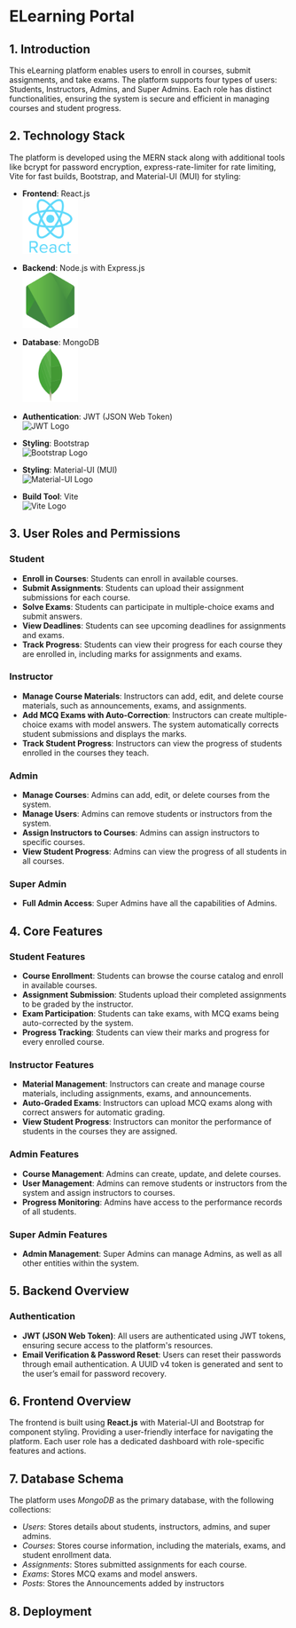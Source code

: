 # ELearning Portal
## 1. Introduction

This eLearning platform enables users to enroll in courses, submit assignments, and take exams. The platform supports four types of users: Students, Instructors, Admins, and Super Admins. Each role has distinct functionalities, ensuring the system is secure and efficient in managing courses and student progress.

## 2. Technology Stack
The platform is developed using the MERN stack along with additional tools like bcrypt for password encryption, express-rate-limiter for rate limiting, Vite for fast builds, Bootstrap, and Material-UI (MUI) for styling:

- **Frontend**: React.js  
<img src="https://raw.githubusercontent.com/devicons/devicon/master/icons/react/react-original-wordmark.svg" alt="react" width="100px" height="100px"/>&nbsp;

- **Backend**: Node.js with Express.js  
<img src="https://raw.githubusercontent.com/devicons/devicon/master/icons/nodejs/nodejs-original.svg" width="100px" height="100px"/>&nbsp;

- **Database**: MongoDB  
 <img src="https://raw.githubusercontent.com/devicons/devicon/master/icons/mongodb/mongodb-original.svg" width="100px" height="100px"/>&nbsp;

- **Authentication**: JWT (JSON Web Token)  
  <img src="https://jwt.io/img/pic_logo.svg" alt="JWT Logo" style="width:100px; height:100px;">

- **Styling**: Bootstrap  
  <img src="https://upload.wikimedia.org/wikipedia/commons/b/b2/Bootstrap_logo.svg" alt="Bootstrap Logo" style="width:100px; height:100px;">

- **Styling**: Material-UI (MUI)  
  <img src="https://mui.com/static/logo.png" alt="Material-UI Logo" style="width:100px; height:100px;">

- **Build Tool**: Vite  
  <img src="https://vitejs.dev/logo.svg" alt="Vite Logo" style="width:100px; height:100px;">

## 3. User Roles and Permissions

### Student
- **Enroll in Courses**: Students can enroll in available courses.
- **Submit Assignments**: Students can upload their assignment submissions for each course.
- **Solve Exams**: Students can participate in multiple-choice exams and submit answers.
- **View Deadlines**: Students can see upcoming deadlines for assignments and exams.
- **Track Progress**: Students can view their progress for each course they are enrolled in, including marks for assignments and exams.

### Instructor
- **Manage Course Materials**: Instructors can add, edit, and delete course materials, such as announcements, exams, and assignments.
- **Add MCQ Exams with Auto-Correction**: Instructors can create multiple-choice exams with model answers. The system automatically corrects student submissions and displays the marks.
- **Track Student Progress**: Instructors can view the progress of students enrolled in the courses they teach.

### Admin
- **Manage Courses**: Admins can add, edit, or delete courses from the system.
- **Manage Users**: Admins can remove students or instructors from the system.
- **Assign Instructors to Courses**: Admins can assign instructors to specific courses.
- **View Student Progress**: Admins can view the progress of all students in all courses.

### Super Admin
- **Full Admin Access**: Super Admins have all the capabilities of Admins.

## 4. Core Features

### Student Features
- **Course Enrollment**: Students can browse the course catalog and enroll in available courses.
- **Assignment Submission**: Students upload their completed assignments to be graded by the instructor.
- **Exam Participation**: Students can take exams, with MCQ exams being auto-corrected by the system.
- **Progress Tracking**: Students can view their marks and progress for every enrolled course.
  
### Instructor Features
- **Material Management**: Instructors can create and manage course materials, including assignments, exams, and announcements.
- **Auto-Graded Exams**: Instructors can upload MCQ exams along with correct answers for automatic grading.
- **View Student Progress**: Instructors can monitor the performance of students in the courses they are assigned.

### Admin Features
- **Course Management**: Admins can create, update, and delete courses.
- **User Management**: Admins can remove students or instructors from the system and assign instructors to courses.
- **Progress Monitoring**: Admins have access to the performance records of all students.

### Super Admin Features
- **Admin Management**: Super Admins can manage Admins, as well as all other entities within the system.

## 5. Backend Overview

### Authentication
- **JWT (JSON Web Token)**: All users are authenticated using JWT tokens, ensuring secure access to the platform's resources.
- **Email Verification & Password Reset**: Users can reset their passwords through email authentication. A UUID v4 token is generated and sent to the user’s email for password recovery.

## 6. Frontend Overview

The frontend is built using **React.js** with Material-UI and Bootstrap for component styling. Providing a user-friendly interface for navigating the platform. Each user role has a dedicated dashboard with role-specific features and actions.

## 7. Database Schema

The platform uses *MongoDB* as the primary database, with the following collections:
- *Users*: Stores details about students, instructors, admins, and super admins.
- *Courses*: Stores course information, including the materials, exams, and student enrollment data.
- *Assignments*: Stores submitted assignments for each course.
- *Exams*: Stores MCQ exams and model answers.
- *Posts*: Stores the Announcements added by instructors

## 8. Deployment



